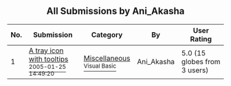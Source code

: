 ﻿<div align="center">

## All Submissions by Ani\_Akasha

</div>

No.  | Submission | Category | By   | User Rating
---- | ---------- | -------- | ---- | -----------
1 | [A tray icon with tooltips<br /><sup>2005-01-25 14:49:20</sup>](https://github.com/Planet-Source-Code/ani-akasha-a-tray-icon-with-tooltips__1-58502) | [Miscellaneous<br /><sup>Visual Basic</sup>](../ByCategory/miscellaneous__1-1.md) | Ani\_Akasha | 5.0 (15 globes from 3 users)
